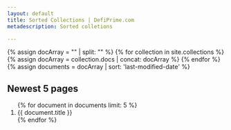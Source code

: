 ```yaml
---
layout: default
title: Sorted Collections | DefiPrime.com
metadescription: Sorted colletions

---
```


<section>
    {% assign docArray = "" | split: "" %}
    {% for collection in site.collections %}
        {% assign docArray = collection.docs | concat: docArray %}
    {% endfor %}
    {% assign documents = docArray | sort: 'last-modified-date' %}
    <h2>Newest 5 pages</h2>
    <ol>
    {% for document in documents limit: 5 %}
        <li>{{ document.title }}</li>
    {% endfor %}
    </ol>
</section>